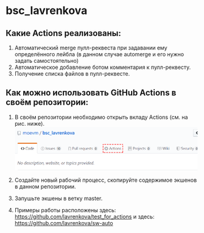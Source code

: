 # bsc_lavrenkova
## Какие Actions реализованы:
1. Автоматический merge пулл-реквеста при задавании ему определённого лейбла (в данном случае automerge и его нужно задать самостоятельно)
2. Автоматическое добавление ботом комментария к пулл-реквесту.
3. Получение списка файлов в пулл-реквесте.

## Как можно использовать GitHub Actions в своём репозитории:
1. В своём репозитории необходимо открыть вкладу Actions (см. на рис. ниже).
![GitHub Logo](/gha1.png)

2. Создайте новый рабочий процесс, скопируйте содержимое экшенов в данном репозитории.

3. Запушьте экшены в ветку master.

4. Примеры работы расположены здесь: https://github.com/lavrenkova/test_for_actions
                            и здесь: https://github.com/lavrenkova/sw-auto
